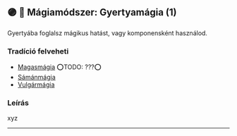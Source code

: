 ## 🟣 💫 Mágiamódszer: Gyertyamágia (1)

Gyertyába foglalsz mágikus hatást, vagy komponensként használod.

### Tradíció felveheti

- [Magasmágia](../051_01_magasmagia.md) ⭕TODO: ???⭕
- [Sámánmágia](../051_07_samanmagia.md)
- [Vulgármágia](../051_02_vulgarmagia.md)

### Leírás

xyz

---
